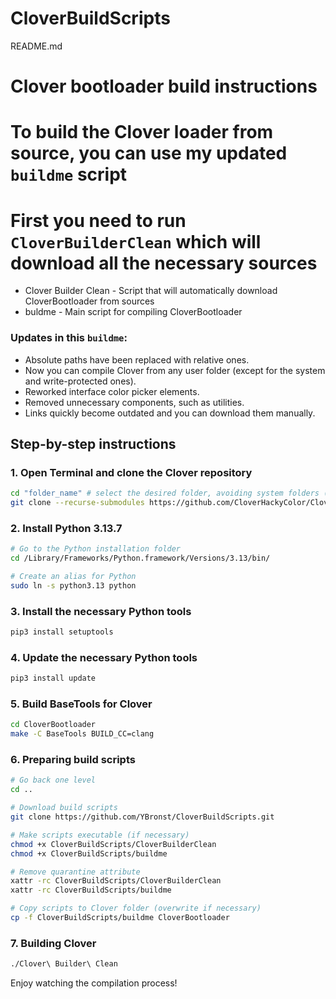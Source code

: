 # CloverBuildScripts
README.md
# Clover bootloader build instructions

# To build the Clover loader from source, you can use my **updated `buildme` script**
# First you need to run `CloverBuilderClean` which will download all the necessary sources

- Clover Builder Clean - Script that will automatically download CloverBootloader from sources
- buldme - Main script for compiling CloverBootloader

### Updates in this `buildme`:

* Absolute paths have been replaced with relative ones.
* Now you can compile Clover from any user folder (except for the system and write-protected ones).
* Reworked interface color picker elements.
* Removed unnecessary components, such as utilities.
* Links quickly become outdated and you can download them manually.

## Step-by-step instructions

### 1. Open Terminal and clone the Clover repository

```bash
cd "folder_name" # select the desired folder, avoiding system folders (as usual source)
git clone --recurse-submodules https://github.com/CloverHackyColor/CloverBootloader.git
```

### 2. Install Python 3.13.7

```bash
# Go to the Python installation folder
cd /Library/Frameworks/Python.framework/Versions/3.13/bin/

# Create an alias for Python
sudo ln -s python3.13 python
```

### 3. Install the necessary Python tools

```bash
pip3 install setuptools
```
### 4. Update the necessary Python tools
```bash
pip3 install update
```

### 5. Build BaseTools for Clover

```bash
cd CloverBootloader
make -C BaseTools BUILD_CC=clang
```

### 6. Preparing build scripts

```bash
# Go back one level
cd ..

# Download build scripts
git clone https://github.com/YBronst/CloverBuildScripts.git

# Make scripts executable (if necessary)
chmod +x CloverBuildScripts/CloverBuilderClean
chmod +x CloverBuildScripts/buildme

# Remove quarantine attribute
xattr -rc CloverBuildScripts/CloverBuilderClean
xattr -rc CloverBuildScripts/buildme

# Copy scripts to Clover folder (overwrite if necessary)
cp -f CloverBuildScripts/buildme CloverBootloader
```

### 7. Building Clover

```bash
./Clover\ Builder\ Clean
```

Enjoy watching the compilation process!

